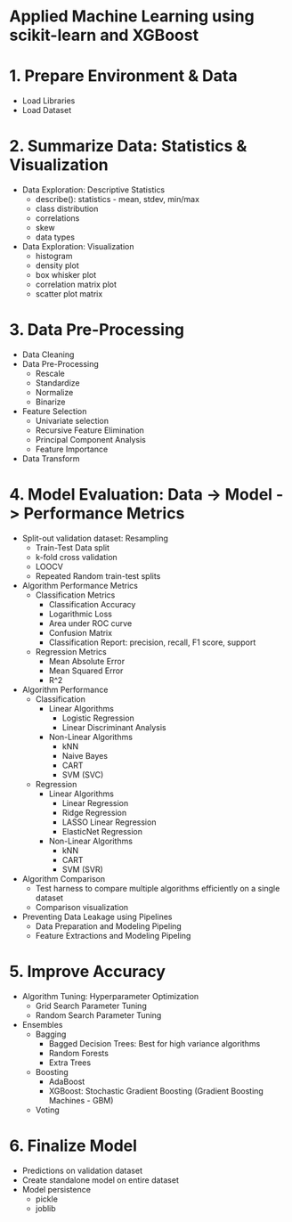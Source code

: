 # Applied Machine Learning using scikit-learn and XGBoost

# 1. Prepare Environment & Data
- Load Libraries
- Load Dataset

# 2. Summarize Data: Statistics & Visualization
- Data Exploration: Descriptive Statistics
    - describe(): statistics - mean, stdev, min/max
    - class distribution
    - correlations
    - skew
    - data types
- Data Exploration: Visualization
    - histogram
    - density plot
    - box whisker plot
    - correlation matrix plot
    - scatter plot matrix

# 3. Data Pre-Processing
- Data Cleaning
- Data Pre-Processing
    - Rescale
    - Standardize
    - Normalize
    - Binarize
- Feature Selection
     - Univariate selection
     - Recursive Feature Elimination
     - Principal Component Analysis
     - Feature Importance
- Data Transform

# 4. Model Evaluation: Data -> Model -> Performance Metrics
- Split-out validation dataset: Resampling
    - Train-Test Data split
    - k-fold cross validation
    - LOOCV
    - Repeated Random train-test splits
- Algorithm Performance Metrics
    - Classification Metrics
         - Classification Accuracy
         - Logarithmic Loss
         - Area under ROC curve
         - Confusion Matrix
         - Classification Report: precision, recall, F1 score, support
    - Regression Metrics
         - Mean Absolute Error
         - Mean Squared Error
         - R^2
- Algorithm Performance
    - Classification
        - Linear Algorithms
            - Logistic Regression
            - Linear Discriminant Analysis
        - Non-Linear Algorithms
            - kNN
            - Naive Bayes
            - CART
            - SVM (SVC)
    - Regression
        - Linear Algorithms
            - Linear Regression
            - Ridge Regression
            - LASSO Linear Regression
            - ElasticNet Regression
        - Non-Linear Algorithms
            - kNN
            - CART
            - SVM (SVR)
- Algorithm Comparison
     - Test harness to compare multiple algorithms efficiently on a single dataset
     - Comparison visualization
- Preventing Data Leakage using Pipelines
    - Data Preparation and Modeling Pipeling
    - Feature Extractions and Modeling Pipeling

# 5. Improve Accuracy
- Algorithm Tuning: Hyperparameter Optimization
    - Grid Search Parameter Tuning
    - Random Search Parameter Tuning
- Ensembles
    - Bagging
        - Bagged Decision Trees: Best for high variance algorithms
        - Random Forests
        - Extra Trees
    - Boosting
        - AdaBoost
        - XGBoost: Stochastic Gradient Boosting (Gradient Boosting Machines - GBM)
    - Voting

# 6. Finalize Model
- Predictions on validation dataset
- Create standalone model on entire dataset
- Model persistence
    - pickle
    - joblib
